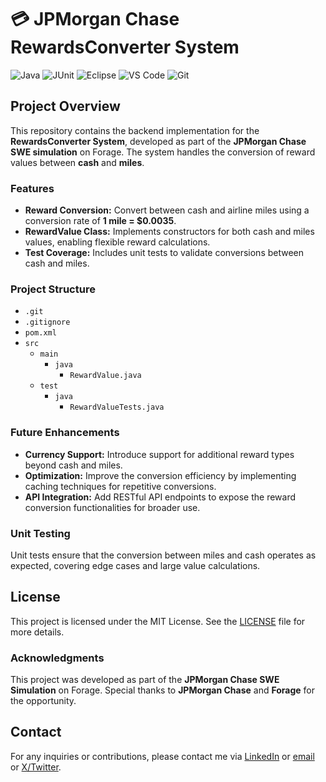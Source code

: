 # 💳 JPMorgan Chase RewardsConverter System

![Java](https://img.shields.io/badge/Java-%23ED8B00.svg?style=for-the-badge&logo=java&logoColor=white)
![JUnit](https://img.shields.io/badge/JUnit-%23A020F0.svg?style=for-the-badge&logo=junit5&logoColor=white)
![Eclipse](https://img.shields.io/badge/Eclipse-2C2255?style=for-the-badge&logo=eclipse&logoColor=white)
![VS Code](https://img.shields.io/badge/VS_Code-0078d7.svg?style=for-the-badge&logo=visual-studio-code&logoColor=white)
![Git](https://img.shields.io/badge/Git-%23F05033.svg?style=for-the-badge&logo=git&logoColor=white)

## Project Overview

This repository contains the backend implementation for the **RewardsConverter System**, developed as part of the **JPMorgan Chase SWE simulation** on Forage. The system handles the conversion of reward values between **cash** and **miles**.

### Features

- **Reward Conversion:** Convert between cash and airline miles using a conversion rate of **1 mile = $0.0035**.
- **RewardValue Class:** Implements constructors for both cash and miles values, enabling flexible reward calculations.
- **Test Coverage:** Includes unit tests to validate conversions between cash and miles.

### Project Structure

- `.git`
- `.gitignore`
- `pom.xml`
- `src`
  - `main`
    - `java`
       - `RewardValue.java`
  - `test`
    - `java`
       - `RewardValueTests.java`

### Future Enhancements

- **Currency Support:** Introduce support for additional reward types beyond cash and miles.
- **Optimization:** Improve the conversion efficiency by implementing caching techniques for repetitive conversions.
- **API Integration:** Add RESTful API endpoints to expose the reward conversion functionalities for broader use.

### Unit Testing

Unit tests ensure that the conversion between miles and cash operates as expected, covering edge cases and large value calculations.

## License

This project is licensed under the MIT License. See the [LICENSE](./LICENSE) file for more details.

### Acknowledgments

This project was developed as part of the **JPMorgan Chase SWE Simulation** on Forage. Special thanks to **JPMorgan Chase** and **Forage** for the opportunity.

## Contact

For any inquiries or contributions, please contact me via [LinkedIn](www.linkedin.com/in/slyther) or [email](mailto:shrijan5414@gmail.com) or [X/Twitter](https://x.com/SlytherShrijan).
